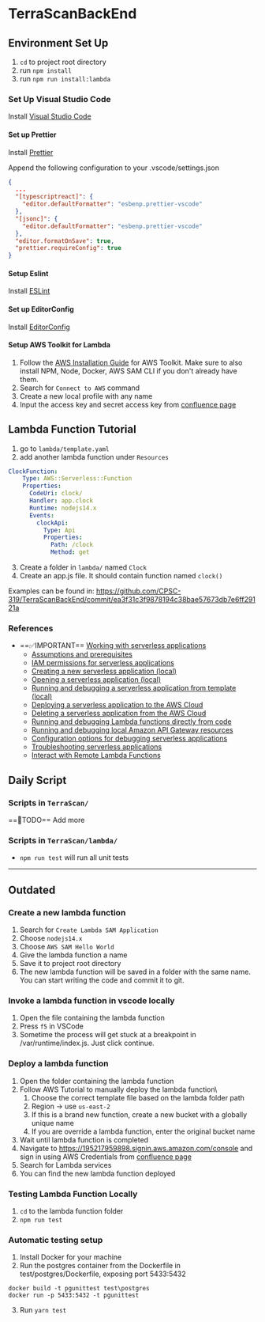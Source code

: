 # TerraScanBackEnd

## Environment Set Up

1. `cd` to project root directory
2. run `npm install`
3. run `npm run install:lambda`

### Set Up Visual Studio Code

Install [Visual Studio Code](https://code.visualstudio.com/)

#### Set up Prettier

Install [Prettier](https://marketplace.visualstudio.com/items?itemName=esbenp.prettier-vscode)

Append the following configuration to your .vscode/settings.json

```JSON
{
  ...
  "[typescriptreact]": {
    "editor.defaultFormatter": "esbenp.prettier-vscode"
  },
  "[jsonc]": {
    "editor.defaultFormatter": "esbenp.prettier-vscode"
  },
  "editor.formatOnSave": true,
  "prettier.requireConfig": true
}
```

#### Setup Eslint

Install [ESLint](https://marketplace.visualstudio.com/items?itemName=esbenp.prettier-vscode)

#### Set up EditorConfig

Install [EditorConfig](https://marketplace.visualstudio.com/items?itemName=EditorConfig.EditorConfig)

#### Setup AWS Toolkit for Lambda

1. Follow the [AWS Installation Guide](https://docs.aws.amazon.com/toolkit-for-vscode/latest/userguide/setup-toolkit.html) for AWS Toolkit. Make sure to also install NPM, Node, Docker, AWS SAM CLI if you don't already have them.
2. Search for `Connect to AWS` command
3. Create a new local profile with any name
4. Input the access key and secret access key from [confluence page](https://seven-of-spades.atlassian.net/wiki/spaces/SS/pages/4554753/AWS+Account)

## Lambda Function Tutorial

1. go to `lambda/template.yaml`
2. add another lambda function under `Resources`

```yml
ClockFunction:
    Type: AWS::Serverless::Function
    Properties:
      CodeUri: clock/
      Handler: app.clock
      Runtime: nodejs14.x
      Events:
        clockApi:
          Type: Api
          Properties:
            Path: /clock
            Method: get
```

3. Create a folder in `lambda/` named `Clock`
4. Create an app.js file. It should contain function named `clock()`

Examples can be found in: <https://github.com/CPSC-319/TerraScanBackEnd/commit/ea3f31c3f9878194c38bae57673db7e6ff29121a>

### References

- ==✅IMPORTANT== [Working with serverless applications](https://docs.aws.amazon.com/toolkit-for-vscode/latest/userguide/serverless-apps.html#serverless-apps-deploy)
  - [Assumptions and prerequisites](https://docs.aws.amazon.com/toolkit-for-vscode/latest/userguide/serverless-apps.html#serverless-apps-assumptions)
  - [IAM permissions for serverless applications](https://docs.aws.amazon.com/toolkit-for-vscode/latest/userguide/serverless-apps.html#serverless-apps-permissions)
  - [Creating a new serverless application (local)](https://docs.aws.amazon.com/toolkit-for-vscode/latest/userguide/serverless-apps.html#serverless-apps-create)
  - [Opening a serverless application (local)](https://docs.aws.amazon.com/toolkit-for-vscode/latest/userguide/serverless-apps.html#serverless-apps-open)
  - [Running and debugging a serverless application from template (local)](https://docs.aws.amazon.com/toolkit-for-vscode/latest/userguide/serverless-apps.html#serverless-apps-debug)
  - [Deploying a serverless application to the AWS Cloud](https://docs.aws.amazon.com/toolkit-for-vscode/latest/userguide/serverless-apps.html#serverless-apps-deploy)
  - [Deleting a serverless application from the AWS Cloud](https://docs.aws.amazon.com/toolkit-for-vscode/latest/userguide/serverless-apps.html#serverless-apps-delete)
  - [Running and debugging Lambda functions directly from code](https://docs.aws.amazon.com/toolkit-for-vscode/latest/userguide/serverless-apps-run-debug-no-template.html)
  - [Running and debugging local Amazon API Gateway resources](https://docs.aws.amazon.com/toolkit-for-vscode/latest/userguide/debug-apigateway.html)
  - [Configuration options for debugging serverless applications](https://docs.aws.amazon.com/toolkit-for-vscode/latest/userguide/serverless-apps-run-debug-config-ref.html)
  - [Troubleshooting serverless applications](https://docs.aws.amazon.com/toolkit-for-vscode/latest/userguide/serverless-apps-troubleshooting.html)
  - [Interact with Remote Lambda Functions](https://docs.aws.amazon.com/toolkit-for-vscode/latest/userguide/remote-lambda.html)

## Daily Script

### Scripts in `TerraScan/`

==💩TODO== Add more

### Scripts in `TerraScan/lambda/`

- `npm run test` will run all unit tests

---

## Outdated

### Create a new lambda function

1. Search for `Create Lambda SAM Application`
2. Choose `nodejs14.x`
3. Choose `AWS SAM Hello World`
4. Give the lambda function a name
5. Save it to project root directory
6. The new lambda function will be saved in a folder with the same name. You can start writing the code and commit it to git.

### Invoke a lambda function in vscode locally

1. Open the file containing the lambda function
2. Press `f5` in VSCode
3. Sometime the process will get stuck at a breakpoint in /var/runtime/index.js. Just click continue.

### Deploy a lambda function

1. Open the folder containing the lambda function
2. Follow AWS Tutorial to manually deploy the lambda function\
    1. Choose the correct template file based on the lambda folder path
    2. Region → use `us-east-2`
    3. If this is a brand new function, create a new bucket with a globally unique name
    4. If you are override a lambda function, enter the original bucket name
3. Wait until lambda function is completed
4. Navigate to <https://195217959898.signin.aws.amazon.com/console> and sign in using AWS Credentials from [confluence page](https://seven-of-spades.atlassian.net/wiki/spaces/SS/pages/4554753/AWS+Account)
5. Search for Lambda services
6. You can find the new lambda function deployed

### Testing Lambda Function Locally

1. `cd` to the lambda function folder
2. `npm run test`

### Automatic testing setup

1. Install Docker for your machine
2. Run the postgres container from the Dockerfile in test/postgres/Dockerfile, exposing port 5433:5432
```cd
docker build -t pgunittest test\postgres
docker run -p 5433:5432 -t pgunittest
```
3. Run `yarn test`
